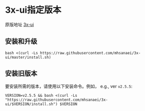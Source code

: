 # 3x-ui指定版本
原版地址 [3x-ui](https://github.com/MHSanaei/3x-ui)

## 安装和升级

```
bash <(curl -Ls https://raw.githubusercontent.com/mhsanaei/3x-ui/master/install.sh)
```

## 安装旧版本

要安装所需的版本，请使用以下安装命令。例如， e.g., ver `v2.5.5`:

```
VERSION=v2.5.5 && bash <(curl -Ls "https://raw.githubusercontent.com/mhsanaei/3x-ui/$VERSION/install.sh") $VERSION
```
